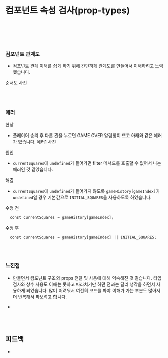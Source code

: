 # 컴포넌트 속성 검사(prop-types)

<br/>




<br/><br/>

### 컴포넌트 관계도
- 컴포넌트 관계 이해를 쉽게 하기 위해 간단하게 관계도를 만들어서 이해하려고 노력했습니다.

순서도 사진

<br/><br/>

### 에러
현상
- 플레이어 승리 후 다른 칸을 누르면 GAME OVER 알림창이 뜨고 아래와 같은 에러가 떴습니다. 
에러1 사진


원인
- `currentSquares`에 `undefined`가 들어가면 filter 메서드를 호출할 수 없어서 나는 에러인 것 같았습니다.

해결
- `currentSquares`에 `undefined`가 들어가지 않도록 `gameHistory[gameIndex]`가 `undefined`일 경우 기본값으로 `INITIAL_SQUARES`을 사용하도록 하였습니다.

수정 전
```
  const currentSquares = gameHistory[gameIndex];
```

수정 후
```
  const currentSquares = gameHistory[gameIndex] || INITIAL_SQUARES;
```

<br/><br/>

### 느낀점
- 만들면서 컴포넌트 구조와 props 전달 및 사용에 대해 익숙해진 것 같습니다. 타입 검사와 상수 사용도 이해는 못하고 따라치기만 하던 전과는 달리 생각을 하면서 사용하게 되었습니다. 많이 어려워서 여전히 코드를 봐야 이해가 가는 부분도 많아서 더 반복해서 짜보려고 합니다. 

- 

<br/><br/>

## 피드백
- 

<br/><br/>
